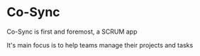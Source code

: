 # Co-Sync
Co-Sync is first and foremost, a SCRUM app

It's main focus is to help teams manage their projects and tasks

